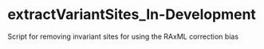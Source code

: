 # extractVariantSites_In-Development
Script for removing invariant sites for using the RAxML correction bias
